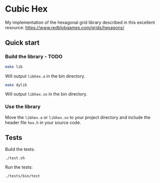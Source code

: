 # Cubic Hex
My implementation of the hexagonal grid library described in this excellent resource: <https://www.redblobgames.com/grids/hexagons/>

## Quick start
### Build the library - TODO
```bash
make lib
```
Will output `libhex.a` in the bin directory.

```bash
make dylib
```
Will output `libhex.so` in the bin directory.

### Use the library
Move the `libhex.a` or `libhex.so` to your project directory and include the header file `hex.h` in your source code.


## Tests
Build the tests:
```
./test.sh
```

Run the tests:
```
./tests/bin/test
```

